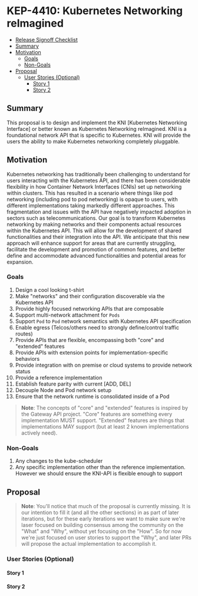 # KEP-4410: Kubernetes Networking reImagined

<!-- toc -->
- [Release Signoff Checklist](#release-signoff-checklist)
- [Summary](#summary)
- [Motivation](#motivation)
  - [Goals](#goals)
  - [Non-Goals](#non-goals)
- [Proposal](#proposal)
  - [User Stories (Optional)](#user-stories-optional)
    - [Story 1](#story-1)
    - [Story 2](#story-2)
<!-- /toc -->

## Summary

This proposal is to design and implement the KNI [Kubernetes Networking Interface] or better known as Kubernetes Networking reImagined. KNI is a foundational network API that is specific to Kubernetes. KNI will provide the users the ability to make Kubernetes networking completely pluggable. 

## Motivation

Kubernetes networking has traditionally been challenging to understand for users
interacting with the Kubernetes API, and there has been considerable flexibility
in how Container Network Interfaces (CNIs) set up networking within clusters.
This has resulted in a scenario where things like pod networking (including pod
to pod networking) is opaque to users, with different implementations taking
markedly different approaches. This fragmentation and issues with the API have
negatively impacted adoption in sectors such as telecommunications. Our goal is
to transform Kubernetes networking by making networks and their components
actual resources within the Kubernetes API. This will allow for the development
of shared functionalities and their integration into the API. We anticipate that
this new approach will enhance support for areas that are currently struggling,
facilitate the development and promotion of common features, and better define
and accommodate advanced functionalities and potential areas for expansion.

### Goals

1. Design a cool looking t-shirt
2. Make "networks" and their configuration discoverable via the Kubernetes API
3. Provide highly focused networking APIs that are composable
3. Support multi-network attachment for `Pods`
4. Support `Pod` to `Pod` network semantics with Kubernetes API specification
5. Enable egress (Telcos/others need to strongly define/control traffic routes)
6. Provide APIs that are flexible, encompassing both "core" and "extended" features
7. Provide APIs with extension points for implementation-specific behaviors
8. Provide integration with on premise or cloud systems to provide network status
9. Provide a reference implementation
10. Establish feature parity with current [ADD, DEL]
11. Decouple Node and Pod network setup
12. Ensure that the network runtime is consolidated inside of a Pod

> **Note**: The concepts of "core" and "extended" features is inspired by the
> Gateway API project. "Core" features are something every implementation MUST
> support. "Extended" features are things that implementations MAY support (but
> at least 2 known implementations actively need).

### Non-Goals

1. Any changes to the kube-scheduler 
2. Any specific implementation other than the reference implementation. However we should ensure the KNI-API is flexible enough to support

## Proposal

> **Note**: You'll notice that much of the proposal is currently missing. It is
> our intention to fill it (and all the other sections) in as part of later
> iterations, but for these early iterations we want to make sure we're laser
> focused on building consensus among the community on the "What" and "Why",
> without yet focusing on the "How". So for now we're just focused on user
> stories to support the "Why", and later PRs will propose the actual
> implementation to accomplish it.

### User Stories (Optional)

#### Story 1

#### Story 2
